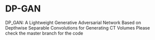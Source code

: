 # DP-GAN
DP_GAN: A Lightweight Generative Adversarial Network Based on Depthwise Separable Convolutions for Generating CT Volumes 
Please check the master branch for the code
